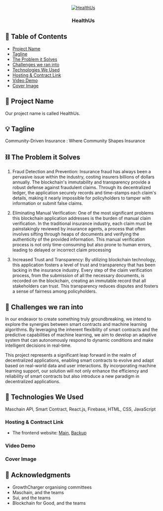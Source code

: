 <p align="center">
  <a href="" rel="noopener">
 <img src="" alt="HealthUs"></a>
</p>
<h3 align="center">HealthUs</h3>


## 📝 Table of Contents

- [Project Name](#project_name)
- [Tagline](#tagline)
- [The Problem it Solves](#problem)
- [Challenges we ran into](#challenges)
- [Technologies We Used](#tech)
- [Hosting & Contract Link](#link)
- [Video Demo](#video)
- [Cover Image](cover_img)

## 🧐 Project Name <a id = "project_name"></a>

Our project name is called HealthUs.

## 💡 Tagline <a id = "tagline"></a>

Community-Driven Insurance : Where Community Shapes Insurance

## ⛓️ The Problem it Solves <a id = "problem"></a>

1. Fraud Detection and Prevention:
Insurance fraud has always been a pervasive issue within the industry, costing insurers billions of dollars annually. The blockchain's immutability and transparency provide a robust defense against fraudulent claims. Through its decentralized ledger, the application securely records and time-stamps each claim's details, making it nearly impossible for policyholders to tamper with information or submit false claims.

2. Eliminating Manual Verification:
  One of the most significant problems this blockchain application addresses is the burden of manual claim verification. In the traditional insurance industry, each claim must be painstakingly reviewed by insurance agents, a process that often involves sifting through heaps of documents and verifying the authenticity of the provided information. This manual verification process is not only time-consuming but also prone to human errors, leading to delayed or incorrect claim processing

3. Increased Trust and Transparency:
  By utilizing blockchain technology, this application fosters a level of trust and transparency that has been lacking in the insurance industry. Every step of the claim verification process, from the submission of all the necessary documents, is recorded on the blockchain, creating an immutable record that all stakeholders can trust. This transparency reduces disputes and fosters a sense of fairness among policyholders.

## 🚀 Challenges we ran into <a id = "challenges"></a>

In our endeavor to create something truly groundbreaking, we intend to explore the synergies between smart contracts and machine learning algorithms. By leveraging the inherent flexibility of smart contracts and the predictive capabilities of machine learning, we aim to develop an adaptive system that can autonomously respond to dynamic conditions and make intelligent decisions in real-time.

This project represents a significant leap forward in the realm of decentralized applications, enabling smart contracts to evolve and adapt based on real-world data and user interactions. By incorporating machine learning support, our solution will not only enhance the efficiency and reliability of smart contracts but also introduce a new paradigm in decentralized applications.

## 🏁 Technologies We Used <a id = "tech"></a>

Maschain API, Smart Contract, React.js, Firebase, HTML, CSS, JavaScript

### Hosting & Contract Link <a id = "link"></a>
- The frontend website: 
  [Main](),
  [Backup]()


### Video Demo <a id = "video"></a>


### Cover Image <a id = "cover_img"></a>

## 🎉 Acknowledgments <a id = "acknowledgments"></a>
- GrowthCharger organising committees
- Maschain, and the teams
- Sui, and the teams
- Blockchain for Good, and the teams